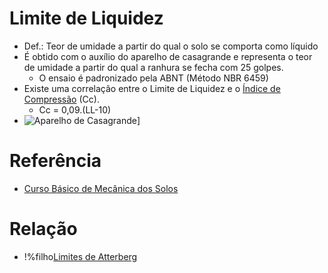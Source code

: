 # Limite de Liquidez

 - Def.: Teor de umidade a partir do qual o solo se comporta como líquido
 - É obtido com o auxílio do aparelho de casagrande e representa o teor de umidade a partir do qual a ranhura se fecha com 25 golpes.
     - O ensaio é padronizado pela ABNT (Método NBR 6459)
 - Existe uma correlação entre o Limite de Liquidez e o [Índice de Compressão](indice_de_compressao.md) (Cc).
     - Cc = 0,09.(LL-10)
 - ![Aparelho de Casagrande](img/aparelho_de_casagrande.png)]

 # Referência

 - [Curso Básico de Mecânica dos Solos](curso_basico_de_mecanica_dos_solos.md)

 # Relação

  - !%filho[Limites de Atterberg](limites_de_atterberg.md)
